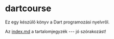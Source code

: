 # dartcourse

Ez egy készülő könyv a Dart programozási nyelvről.

Az [index.md](index.md) a tartalomjegyzék --- jó szórakozást!

